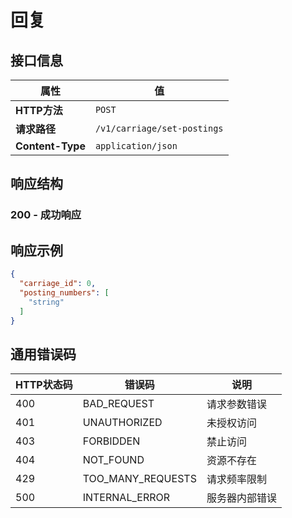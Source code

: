 # 回复

## 接口信息

| 属性 | 值 |
|------|-----|
| **HTTP方法** | `POST` |
| **请求路径** | `/v1/carriage/set-postings` |
| **Content-Type** | `application/json` |

## 响应结构

### 200 - 成功响应

## 响应示例

```json
{
  "carriage_id": 0,
  "posting_numbers": [
    "string"
  ]
}
```

## 通用错误码

| HTTP状态码 | 错误码 | 说明 |
|------------|--------|------|
| 400 | BAD_REQUEST | 请求参数错误 |
| 401 | UNAUTHORIZED | 未授权访问 |
| 403 | FORBIDDEN | 禁止访问 |
| 404 | NOT_FOUND | 资源不存在 |
| 429 | TOO_MANY_REQUESTS | 请求频率限制 |
| 500 | INTERNAL_ERROR | 服务器内部错误 |
